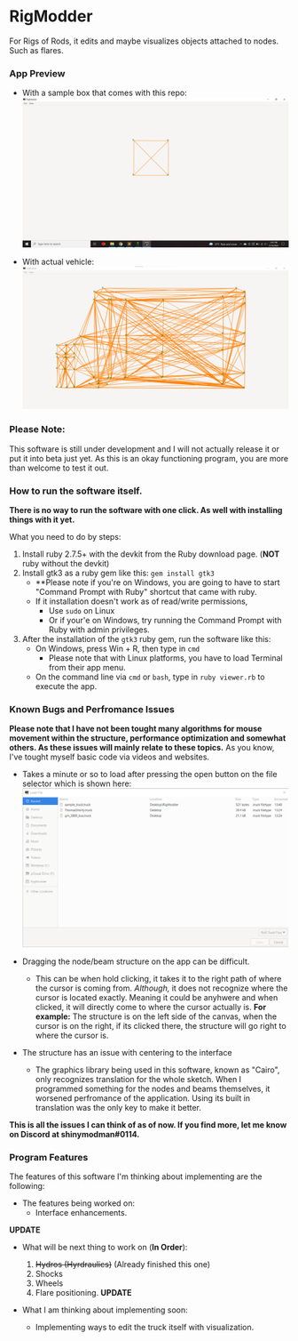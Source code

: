 # RigModder
For Rigs of Rods, it edits and maybe visualizes objects attached to nodes. Such as flares.

### App Preview

- With a sample box that comes with this repo:
![main_app_window_1](./rm_screenshots/app_preview.png)

- With actual vehicle:
![main_app_window_2](./rm_screenshots/app_preview_2.png)

### Please Note:
This software is still under development and I will not actually release it or put it into beta just yet. As this is an okay functioning program, you are more than welcome to test it out.

### How to run the software itself.

**There is no way to run the software with one click. As well with installing things with it yet.**

What you need to do by steps:

1. Install ruby 2.7.5+ with the devkit from the Ruby download page. (**NOT** ruby without the devkit)
1. Install gtk3 as a ruby gem like this: `gem install gtk3`
	- **Please note if you're on Windows, you are going to have to start "Command Prompt with Ruby" shortcut that came with ruby.
	- If it installation doesn't work as of read/write permissions, 
		- Use `sudo` on Linux
		- Or if your'e on Windows, try running the Command Prompt with Ruby with admin privileges.
1. After the installation of the `gtk3` ruby gem, run the software like this:
	- On Windows, press Win + R, then type in ``cmd``
		- Please note that with Linux platforms, you have to load Terminal from their app menu.
	- On the command line via `cmd` or `bash`, type in `ruby viewer.rb` to execute the app.

### Known Bugs and Perfromance Issues
**Please note that I have not been tought many algorithms for mouse movement within the structure, performance optimization and somewhat others. As these issues will mainly relate to these topics.** As you know, I've tought myself basic code via videos and websites.

- Takes a minute or so to load after pressing the open button on the file selector which is shown here:
![the_file_chooser](./rm_screenshots/file_loader.png)

- Dragging the node/beam structure on the app can be difficult.
	- This can be when hold clicking, it takes it to the right path of where the cursor is coming from. *Although,* it does not recognize where the cursor is located exactly. Meaning it could be anyhwere and when clicked, it will directly come to where the cursor actually is. **For example:** The structure is on the left side of the canvas, when the cursor is on the right, if its clicked there, the structure will go right to where the cursor is.

- The structure has an issue with centering to the interface
	- The graphics library being used in this software, known as "Cairo", only recognizes translation for the whole sketch. When I programmed something for the nodes and beams themselves, it worsened perfromance of the application. Using its built in translation was the only key to make it better.

**This is all the issues I can think of as of now. If you find more, let me know on Discord at shinymodman#0114.**

### Program Features
The features of this software I'm thinking about implementing are the following:

- The features being worked on:
	- Interface enhancements.

**UPDATE**
- What will be next thing to work on (**In Order**):
	1. ~~Hydros (Hyrdraulics)~~ (Already finished this one)
	1. Shocks
	1. Wheels
	1. Flare positioning.
**UPDATE**
	
- What I am thinking about implementing soon:
	- Implementing ways to edit the truck itself with visualization.